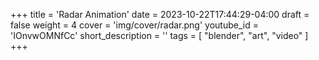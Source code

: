 +++
title = 'Radar Animation'
date = 2023-10-22T17:44:29-04:00
draft = false
weight = 4
cover = 'img/cover/radar.png'
youtube_id = 'IOnvwOMNfCc'
short_description = ''
tags = [
    "blender",
    "art",
    "video"
]
+++
